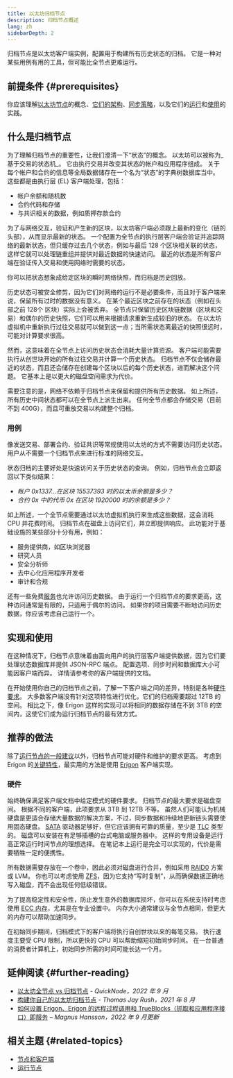 ```yaml
---
title: 以太坊归档节点
description: 归档节点概述
lang: zh
sidebarDepth: 2
---
```


归档节点是以太坊客户端实例，配置用于构建所有历史状态的归档。 它是一种对某些用例有用的工具，但可能比全节点更难运行。

## 前提条件 {#prerequisites}

你应该理解[以太坊节点](/developers/docs/nodes-and-clients/)的概念、[它们的架构](/developers/docs/nodes-and-clients/node-architecture/)、[同步策略](/developers/docs/nodes-and-clients/#sync-modes)，以及它们的[运行](/developers/docs/nodes-and-clients/run-a-node/)和[使用](/developers/docs/apis/json-rpc/)的实践。

## 什么是归档节点

为了理解归档节点的重要性，让我们澄清一下“状态”的概念。 以太坊可以被称为_基于交易的状态机_。 它由执行交易并改变其状态的帐户和应用程序组成。 关于每个帐户和合约的信息等全局数据储存在一个名为“状态”的字典树数据库当中。 这些都是由执行层 (EL) 客户端处理，包括：

- 帐户余额和随机数
- 合约代码和存储
- 与共识相关的数据，例如质押存款合约

为了与网络交互，验证和产生新的区块，以太坊客户端必须跟上最新的变化（链的头部），从而显示最新的状态。 一个配置为全节点的执行层客户端会验证并追踪网络的最新状态，但只缓存过去几个状态，例如与最后 128 个区块相关联的状态，这样它就可以处理链重组并提供对最近数据的快速访问。 最近的状态是所有客户端在验证传入交易和使用网络时需要的状态。

你可以把状态想象成给定区块的瞬时网络快照，而归档是历史回放。

历史状态可被安全修剪，因为它们对网络的运行不是必要条件，而且对于客户端来说，保留所有过时的数据没有意义。 在某个最近区块之前存在的状态（例如在头部之前 128个 区块）实际上会被丢弃。 全节点只保留历史区块链数据（区块和交易）和偶尔的历史快照，它们可以用来根据请求重新生成较旧的状态。 在以太坊虚拟机中重新执行过往交易就可以做到这一点；当所需状态离最近的快照很远时，可能对计算要求很高。

然而，这意味着在全节点上访问历史状态会消耗大量计算资源。 客户端可能需要执行从创世块开始的所有过往交易并计算一个历史状态。 归档节点不仅会储存最近的状态，而且还会储存在创建每个区块以后的每个历史状态，进而解决这个问题。 它基本上是以更大的磁盘空间需求为代价。

需要注意的是，网络不依赖于归档节点来保留和提供所有历史数据。 如上所述，所有历史中间状态都可以在全节点上派生出来。 任何全节点都会存储交易（目前不到 400G），而且可重放交易以构建整个归档。

### 用例

像发送交易、部署合约、验证共识等常规使用以太坊的方式不需要访问历史状态。 用户从不需要一个归档节点来进行标准的网络交互。

状态归档的主要好处是快速访问关于历史状态的查询。 例如，归档节点会立即返回以下类似结果：

- _帐户 0x1337…在区块 15537393 时的以太币余额是多少？_
- _合约 0x 中的代币 0x 在区块 1920000 时的余额是多少？_

如上所述，一个全节点需要通过以太坊虚拟机执行来生成这些数据，这会消耗 CPU 并花费时间。 归档节点在磁盘上访问它们，并立即提供响应。 此功能对于基础设施的某些部分十分有用，例如：

- 服务提供商，如区块浏览器
- 研究人员
- 安全分析师
- 去中心化应用程序开发者
- 审计和合规

还有一些免费[服务](/developers/docs/nodes-and-clients/nodes-as-a-service/)也允许访问历史数据。 由于运行一个归档节点的要求更高，这种访问通常是有限的，只适用于偶尔的访问。 如果你的项目需要不断地访问历史数据，你应该考虑自己运行一个。

## 实现和使用

在这种情况下，归档节点意味着由面向用户的执行层客户端提供数据，因为它们要处理状态数据库并提供 JSON-RPC 端点。 配置选项、同步时间和数据库大小可能因客户端而异。 详情请参考你的客户端提供的文档。

在开始使用你自己的归档节点之前，了解一下客户端之间的差异，特别是各种[硬件要求](/developers/docs/nodes-and-clients/run-a-node/#requirements)。 大多数客户端没有针对这项特性进行优化，它们的归档需要超过 12TB 的空间。 相比之下，像 Erigon 这样的实现可以将相同的数据存储在不到 3TB 的空间内，这使它们成为运行归档节点的最有效方式。

## 推荐的做法

除了[运行节点的一般建议](/developers/docs/nodes-and-clients/run-a-node/)以外，归档节点可能对硬件和维护的要求更高。 考虑到 Erigon 的[关键特性](https://github.com/ledgerwatch/erigon#key-features)，最实用的方法是使用 [Erigon](/developers/docs/nodes-and-clients/#erigon) 客户端实现。

### 硬件

始终确保满足客户端文档中给定模式的硬件要求。 归档节点的最大要求是磁盘空间。 根据不同的客户端，此项要求从 3TB 到 12TB 不等。 虽然人们可能认为机械硬盘是更适合存储大量数据的解决方案，不过，同步数据和持续地更新链头需要使用固态硬盘。 [SATA](https://www.cleverfiles.com/help/sata-hard-drive.html) 驱动器足够好，但它应该拥有可靠的质量，至少是 [TLC](https://blog.synology.com/tlc-vs-qlc-ssds-what-are-the-differences) 类型的。 磁盘可以安装在有足够插槽的台式电脑或服务器中。 这样的专用设备是运行高正常运行时间节点的理想选择。 在笔记本上运行是完全可以实现的，代价是需要牺牲一定的便携性。

所有数据需要存放在一个卷中，因此必须对磁盘进行合并，例如采用 [RAID0](https://en.wikipedia.org/wiki/Standard_RAID_levels#RAID_0) 方案或 LVM。 你也可以考虑使用 [ZFS](https://en.wikipedia.org/wiki/ZFS)，因为它支持“写时复制”，从而确保数据正确地写入磁盘，而不会出现任何低级错误。

为了提高稳定性和安全性，防止发生意外的数据库损坏，你可以在系统支持时考虑使用 [ECC 内存](https://en.wikipedia.org/wiki/ECC_memory)，尤其是在专业设置中。 内存大小通常建议与全节点相同，但更大的内存可以帮助加速同步。

在初始同步期间，归档模式下的客户端将执行自创世块以来的每笔交易。 执行速度主要受 CPU 限制，所以更快的 CPU 可以帮助缩短初始同步时间。 在一台普通的消费者计算机上，初始同步所需的时间可能长达一个月。

## 延伸阅读 {#further-reading}

- [以太坊全节点 vs 归档节点](https://www.quicknode.com/guides/infrastructure/ethereum-full-node-vs-archive-node) - _QuickNode，2022 年 9 月_
- [构建你自己的以太坊归档节点](https://tjayrush.medium.com/building-your-own-ethereum-archive-node-72c014affc09) - _Thomas Jay Rush，2021 年 8 月_
- [如何设置 Erigon、Erigon 的远程过程调用和 TrueBlocks（抓取和应用程序接口）即服务](https://magnushansson.xyz/blog_posts/crypto_defi/2022-01-10-Erigon-Trueblocks) _– Magnus Hansson，2022 年 9 月更新_

## 相关主题 {#related-topics}

- [节点和客户端](/developers/docs/nodes-and-clients/)
- [运行节点](/developers/docs/nodes-and-clients/run-a-node/)
